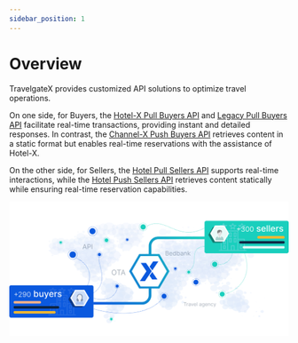```yaml
---
sidebar_position: 1
---
```


# Overview

TravelgateX provides customized API solutions to optimize travel operations. 

On one side, for Buyers, the [Hotel-X Pull Buyers API](../apis/for-buyers/hotel-x-pull-buyers-api/quickstart) and [Legacy Pull Buyers API](../apis/for-buyers/legacy-pull-buyers-api/overview.md) facilitate real-time transactions, providing instant and detailed responses. In contrast, the [Channel-X Push Buyers API](../apis/for-buyers/channel-x-push-buyers-api/quickstart) retrieves content in a static format but enables real-time reservations with the assistance of Hotel-X. 

On the other side, for Sellers, the [Hotel Pull Sellers API](../apis/for-sellers/hotel-pull-sellers-api/overview) supports real-time interactions, while the [Hotel Push Sellers API](../apis/for-sellers/hotel-push-sellers-api/overview) retrieves content statically while ensuring real-time reservation capabilities. 

![Marketplace](../../static/img/docs/marketplace_TGX.svg)